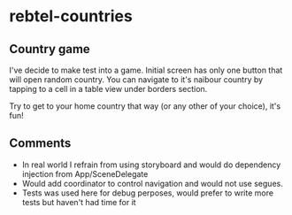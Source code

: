 # rebtel-countries
## Country game

I've decide to make test into a game. 
Initial screen has only one button that will open random country. 
You can navigate to it's naibour country by tapping to a cell in a table view under borders section.

Try to get to your home country that way (or any other of your choice), it's fun!

## Comments
  - In real world I refrain from using storyboard and would do dependency injection from App/SceneDelegate
  - Would add coordinator to control navigation and would not use segues.
  - Tests was used here for debug perposes, would prefer to write more tests but haven't had time for it
